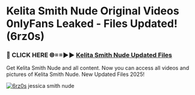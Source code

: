 # Kelita Smith Nude Original Videos 0nlyFans Leaked - Files Updated! (6rz0s)

<h3>🔴 CLICK HERE 🌐==►► <a href="https://tinyurl.com/4mcuefdz" rel="nofollow">Kelita Smith Nude Updated Files</a></h3>

Get Kelita Smith Nude and all content. Now you can access all videos and pictures of Kelita Smith Nude. New Updated Files 2025!

[![6rz0s](https://i.imgur.com/StAQSOY.gif)](https://tinyurl.com/4mcuefdz)
jessica smith nude